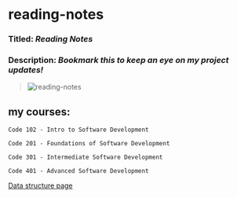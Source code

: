 # reading-notes
### Titled: ***Reading Notes***
### Description: ***Bookmark this to keep an eye on my project updates!***

>![reading-notes](https://m.media-amazon.com/images/I/61936RmysdL.png)

## my courses:
```
Code 102 - Intro to Software Development

Code 201 - Foundations of Software Development

Code 301 - Intermediate Software Development

Code 401 - Advanced Software Development
```
[Data structure page](https://bayanbanat.github.io/reading-notes/)

